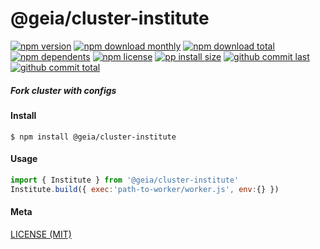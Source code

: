 # @geia/cluster-institute

[![npm version][badge-npm-version]][url-npm]
[![npm download monthly][badge-npm-download-monthly]][url-npm]
[![npm download total][badge-npm-download-total]][url-npm]
[![npm dependents][badge-npm-dependents]][url-github]
[![npm license][badge-npm-license]][url-npm]
[![pp install size][badge-pp-install-size]][url-pp]
[![github commit last][badge-github-last-commit]][url-github]
[![github commit total][badge-github-commit-count]][url-github]

[//]: <> (Shields)
[badge-npm-version]: https://flat.badgen.net/npm/v/@geia/cluster-institute
[badge-npm-download-monthly]: https://flat.badgen.net/npm/dm/@geia/cluster-institute
[badge-npm-download-total]:https://flat.badgen.net/npm/dt/@geia/cluster-institute
[badge-npm-dependents]: https://flat.badgen.net/npm/dependents/@geia/cluster-institute
[badge-npm-license]: https://flat.badgen.net/npm/license/@geia/cluster-institute
[badge-pp-install-size]: https://flat.badgen.net/packagephobia/install/@geia/cluster-institute
[badge-github-last-commit]: https://flat.badgen.net/github/last-commit/hoyeungw/geia
[badge-github-commit-count]: https://flat.badgen.net/github/commits/hoyeungw/geia

[//]: <> (Link)
[url-npm]: https://npmjs.org/package/@geia/cluster-institute
[url-pp]: https://packagephobia.now.sh/result?p=@geia/cluster-institute
[url-github]: https://github.com/hoyeungw/geia

##### Fork cluster with configs

#### Install
```console
$ npm install @geia/cluster-institute
```

#### Usage
```js
import { Institute } from '@geia/cluster-institute'
Institute.build({ exec:'path-to-worker/worker.js', env:{} })
```

#### Meta
[LICENSE (MIT)](LICENSE)
